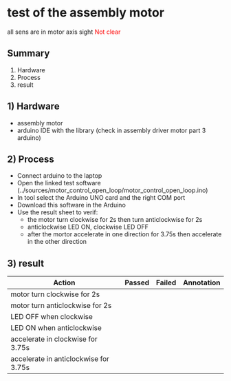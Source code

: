 # test of the assembly motor

all sens are in motor axis sight <span style="color:red">Not clear</span>

## Summary
1. Hardware
2. Process
3. result

## 1) Hardware
- assembly motor
- arduino IDE with the library (check in assembly driver motor part 3 arduino)

## 2) Process
- Connect arduino to the laptop
- Open the linked test software (../sources/motor_control_open_loop/motor_control_open_loop.ino)
- In tool select the Arduino UNO card and the right COM port
- Download this software in the Arduino
- Use the result sheet to verif:
    - the motor turn clockwise for 2s then turn anticlockwise for 2s 
    - anticlockwise LED ON, clockwise LED OFF
    - after the mortor accelerate in one direction for 3.75s then accelerate in the other direction 

## 3) result

| Action |Passed  |Failed| Annotation|
|----------------------|--------|-----------------|---------|
| motor turn clockwise for 2s||||
| motor turn anticlockwise for 2s||||
| LED OFF when clockwise||||
| LED ON when anticlockwise||||
| accelerate in clockwise for 3.75s||||
| accelerate in anticlockwise for 3.75s||||